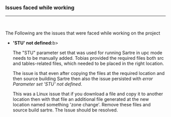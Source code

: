 <h3>
  Issues faced while working
</h3><l><hr><br>
<p>The Following are the issues that were faced while working on the project</p>
<ul>
  <li><b> 'STU' not defined:</b>b></li>
    <p>
      The "STU" parameter set that was used for running Sartre in upc mode needs to be manually added. 
    Tobias provided the required files both src and tables-related files, which needed to be placed in the right location.
    </p> 
    <p>
      The issue is that even after copying the files at the required location and then source building Sartre then also the issue persisted with <i>error Parameter set 'STU' not defined</i>.
    </p>
  <p>
    This was a Linux issue that if you download a file and copy it to another location then with that file an additional file generated at the new location named something 'zone change'.
    Remove these files and source build sartre.
    The Issue should be resolved.
  </p>
</ul>
